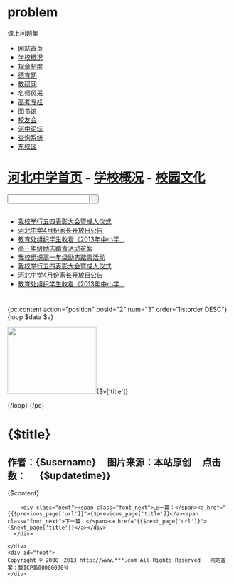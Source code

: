 # problem
课上问题集
<!DOCTYPE html PUBLIC "-//W3C//DTD XHTML 1.0 Transitional//EN" "http://www.w3.org/TR/xhtml1/DTD/xhtml1-transitional.dtd">
<html xmlns="http://www.w3.org/1999/xhtml">
<head>
<meta http-equiv="Content-Type" content="text/html; charset=utf-8" />
<title>河北中学</title>
<link href="{CSS_PATH}/hbschool/content.css" rel="stylesheet" type="text/css" />
<script type="text/javascript" src="{JS_PATH}/jquery.min.js"></script>
</head>

<body>
	<div id="mybody">
    	<div id="top">
        	<div class="menu">
            	<ul>
                	<li>网站首页</li>
                    <li><a href="list.html">学校概况</a></li>
                    <li><a href="#">规章制度</a></li>
                    <li><a href="#">德育网</a></li>
                    <li><a href="#">教研网</a></li>
                    <li><a href="#">名师风采</a></li>
                    <li><a href="#">高考专栏</a></li>
                    <li><a href="#">图书馆</a></li>
                    <li><a href="#">校友会</a></li>
                    <li><a href="#">河中论坛</a></li>
                    <li><a href="#">查询系统</a></li>
                    <li><a href="#" class="specil">东校区</a></li>                    
                </ul>
            </div>           
        </div>
      <div id="dh">
            	<h1><a href="index.html">河北中学首页</a> - <a href="list.html">学校概况</a> - <a href="#">校园文化</a></h1>
            	<div id="search">
            <input name="search" type="text" class="search_text" /><input name="searchbut" type="button" class="search_but" value=" " />
            </div>
          </div>
        <div id="left">
        	<div id="hot">
            	<h2></h2>
                <ul>
                	<li><a href="#">我校举行五四表彰大会暨成人仪式</a></li> 
					<li><a href="#">河北中学4月份家长开放日公告</a> </li>
					<li><a href="#">教育处组织学生收看《2013年中小学… </a></li>
					<li><a href="#">高一年级励志踏青活动花絮 </a></li>
					<li><a href="#">我校组织高一年级励志踏青活动</a></li>
					<li><a href="#">我校举行五四表彰大会暨成人仪式</a></li> 
					<li><a href="#">河北中学4月份家长开放日公告</a></li> 
					<li><a href="#">教育处组织学生收看《2013年中小学…</a></li>
                </ul>
            </div>
          	<div id="pic">
          		<h1></h1>
	           	<div id="colee" >
					<div id="colee1">
				<!--	<p> <img src="{IMG_PATH}/hbschool/pic.gif" width="200" height="150" />2010-2011年度先进单位</p>
					<p> <img src="{IMG_PATH}/hbschool/pic.gif" width="200" height="150" />2010-2011年度先进单位</p>
					<p> <img src="{IMG_PATH}/hbschool/pic.gif" width="200" height="150" />2010-2011年度先进单位</p>
					<p> <img src="{IMG_PATH}/hbschool/pic.gif" width="200" height="150" />2010-2011年度先进单位</p>
					<p> <img src="{IMG_PATH}/hbschool/pic.gif" width="200" height="150" />2010-2011年度先进单位</p>
					<p> <img src="{IMG_PATH}/hbschool/pic.gif" width="200" height="150" />2010-2011年度先进单位</p>-->
                    {pc:content action="position" posid="2" num="3" order="listorder DESC"}
                        {loop $data $v}<p> <img src="{$v['thumb']}" width="200" height="150"/>{$v['title']}</p>
                        {/loop}
                    {/pc}
				</div>
				<div id="colee2"></div>
			</div>
        </div>
    </div>
    <div id="right">
        <h1>{$title}</h1>
        <h2>作者：{$username}&nbsp;&nbsp;&nbsp;&nbsp;    图片来源：本站原创&nbsp;&nbsp;&nbsp;&nbsp;     点击数： <span id="hits"></span>&nbsp;&nbsp;&nbsp;&nbsp;     {$updatetime}}</h2>
                    {$content}
            
        <div class="next"><span class="font_next">上一篇：</span><a href="{{$previous_page['url']}">{$previous_page['title']}</a><span class="font_next">下一篇：</span><a href="{{$next_page['url']}">{$next_page['title']}</a></div>
      </div>
 
    </div>
	<div id="foot">	  
 	Copyright © 2008－2013 http://www.***.com All Rights Reserved   网站备案：冀ICP备00000000号
	</div>
</body>
<script type="text/javascript" src="{APP_PATH}api.php?op=count&id={$id}&modelid={$modelid}"></script>
</html>

